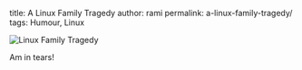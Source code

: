 title: A Linux Family Tragedy
author: rami
permalink: a-linux-family-tragedy/
tags: Humour, Linux

![Linux Family Tragedy]({filename}/images/linux-family-tragedy.png)

Am in tears!
